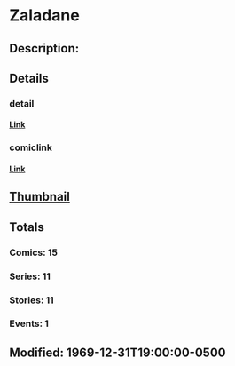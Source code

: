 # Zaladane
## Description: 
## Details
### detail
#### [Link](http://marvel.com/characters/2654/zaladane?utm_campaign=apiRef&utm_source=225578a89fc76f3d20fbffda5d17a88d)
### comiclink
#### [Link](http://marvel.com/comics/characters/1009738/zaladane?utm_campaign=apiRef&utm_source=225578a89fc76f3d20fbffda5d17a88d)
## [Thumbnail](http://i.annihil.us/u/prod/marvel/i/mg/b/40/image_not_available.jpg)
## Totals
### Comics: 15
### Series: 11
### Stories: 11
### Events: 1
## Modified: 1969-12-31T19:00:00-0500